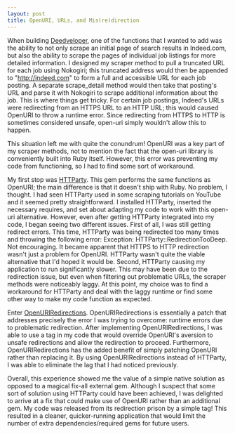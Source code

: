```yaml
---
layout: post
title: OpenURI, URLs, and Mis(re)direction
---
```

When building [Deedveloper](https://github.com/andrewhwaller/deedveloper), one of the functions that I wanted to add was the ability to not only scrape an initial page of search results in Indeed.com, but also the ability to scrape the pages of individual job listings for more detailed information. I designed my scraper method to pull a truncated URL for each job using Nokogiri; this truncated address would then be appended to "http://indeed.com" to form a full and accessible URL for each job posting. A separate scrape_detail method would then take that posting's URL and parse it with Nokogiri to scrape additional information about the job. This is where things get tricky. For certain job postings, Indeed's URLs were redirecting from an HTTPS URL to an HTTP URL; this would caused OpenURI to throw a runtime error. Since redirecting from HTTPS to HTTP is sometimes considered unsafe, open-uri simply wouldn't allow this to happen.

This situation left me with quite the conundrum! OpenURI was a key part of my scraper methods, not to mention the fact that the open-uri library is conveniently built into Ruby itself. However, this error was preventing my code from functioning, so I had to find some sort of workaround.

My first stop was [HTTParty](https://github.com/jnunemaker/httparty). This gem performs the same functions as OpenURI; the main difference is that it doesn't ship with Ruby. No problem, I thought. I had seen HTTParty used in some scraping tutorials on YouTube and it seemed pretty straightforward. I installed HTTParty, inserted the necessary requires, and set about adapting my code to work with this open-uri alternative. However, even after getting HTTParty integrated into my code, I began seeing two different issues. First of all, I was still getting redirect errors. This time, HTTParty was being redirected too many times and throwing the following error: Exception: HTTParty::RedirectionTooDeep. Not encouraging. It became apparent that HTTPS to HTTP redirection wasn't just a problem for OpenURI. HTTParty wasn't quite the viable alternative that I'd hoped it would be. Second, HTTParty causing my application to run significantly slower. This may have been due to the redirection issue, but even when filtering out problematic URLs, the scraper methods were noticeably laggy. At this point, my choice was to find a workaround for HTTParty and deal with the laggy runtime or find some other way to make my code function as expected.

Enter [OpenURIRedirections](https://github.com/open-uri-redirections/open_uri_redirections). OpenURIRedirections is essentially a patch that addresses precisely the error I was trying to overcome: runtime errors due to problematic redirection. After implementing OpenURIRedirections, I was able to use a tag in my code that would override OpenURI's aversion to unsafe redirections and allow the redirection to proceed. Furthermore, OpenURIRedirections has the added benefit of simply patching OpenURI rather than replacing it. By using OpenURIRedirections instead of HTTParty, I was able to eliminate the lag that I had noticed previously.

Overall, this experience showed me the value of a simple native solution as opposed to a magical fix-all external gem. Although I suspect that some sort of solution using HTTParty could have been achieved, I was delighted to arrive at a fix that could make use of OpenURI rather than an additional gem. My code was released from its redirection prison by a simple tag! This resulted in a cleaner, quicker-running application that would limit the number of extra dependencies/required gems for future users.
